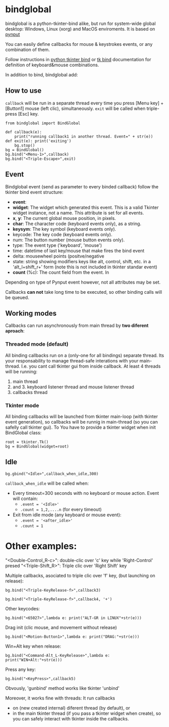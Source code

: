 # bindglobal
bindglobal is a python-tkinter-bind alike, but run for system-wide global desktop: Windows, Linux (xorg) and MacOS
enviroments. It is based on [pynput](https://pynput.readthedocs.io)

You can easily define callbacks for mouse & keystrokes events, or any combination of them.

Follow instructions in [python tkinter bind](https://effbot.org/tkinterbook/tkinter-events-and-bindings.htm) or [tk
bind](https://www.tcl.tk/man/tcl8.6/TkCmd/bind.htm) documentation for definition of keyboard&mouse combinations.

In addition to bind, bindglobal add:

**<Idle>**
**<Long>**

## How to use

`callback` will be run in a separate thread every time you press [Menu key] + [Button1] mouse (left clic), simultaneously.
 `exit` will be called when triple-press [Esc] key.

    from bindglobal import BindGlobal

    def callback(e): 
        print("running callback1 in another thread. Event=" + str(e)) 
    def exit(e): print('exiting')
        bg.stop()
    bg = BindGlobal()
    bg.bind("<Menu-1>",callback) 
    bg.bind("<Triple-Escape>",exit) 


 

## Event
Bindglobal event (send as parameter to every binded callback) follow the tkinter bind event structure:
 - **event**:
 - **widget**: The widget which generated this event. This is a valid Tkinter
            widget instance, not a name. This attribute is set for all events.
 - **x**, **y**: The current global mouse position, in pixels.
 - **char**: The character code (keyboard events only), as a string.
 - **keysym**: The key symbol (keyboard events only).
 - keycode: The key code (keyboard events only).
 - num: The button number (mouse button events only).
 - type: The event type ('keyboard', 'mouse')
 - time: datetime of last key/mouse that make fires the bind event
 - delta: mousewheel points (positve/negative
 - state: string showing modifiers keys like alt, control, shift, etc.
            in a 'alt_l+shift_r+' form
            (note this is not included in tkinter standar event)
 - **count** (%c): The count field from the event. In <Idle>

Depending on type of Pynput event however, not all attributes may be set.


Callbacks **can not** take long time to be executed, so other binding calls will be queued.

## Working modes
Callbacks can run asynchronously from main thread by **two diferent aproach**:

### Threaded mode (default)
All binding callbacks run on a (only-one for all bindings) separate thread. Its your responsability to manage
thread-safe interations with your main-thread. I.e. you cant call tkinter gui from inside callback. At least 4
threads will be running: 
1. main thread 
2. and 3. keyboard listener thread and mouse listener thread 
4. callbacks thread

### Tkinter mode
All binding callbacks will be launched from tkinter main-loop (with tkinter event generation), so callbacks will
be runnig in main-thread (so you can safelly call tkinter gui). To You have to provide a tkinter widget when
init BindGlobal class:

    root = tkinter.Tk() 
    bg = BindGlobal(widget=root)

## Idle

`bg.gbind("<Idle>",callback_when_idle,300)`

`callback_when_idle` will be called when:
- Every timeout=300 seconds with no keyboard or mouse action. Event will contain:
  - `.event = '<Idle>'`
  - `.count = 1,2,....n` (for every timeout)
- Exit from idle mode (any keyboard or mouse event):
  - `.event = '<after_idle>'`
  - `.count = 1`
 
# Other examples:

"<Double-Control_R-c>": double-clic over 'c' key while 'Right-Control' presed
"<Triple-Shift_R>": Triple clic over 'Right Shift' key

Multiple callbacks, asociated to triple clic over 'f' key, (but launching on release):

`bg.bind("<Triple-KeyRelease-f>",callback3)`

`bg.bind("<Triple-KeyRelease-f>",callback4, '+')`
    
Other keycodes:

`bg.bind("<65027>",lambda e: print("ALT-GR in LINUX"+str(e)))`

Drag init (clic mouse, and movement without release)

`bg.bind("<Motion-Button1>",lambda e: print("DRAG:"+str(e)))`

Win+Alt key when release:

`bg.bind("<Command-Alt_L-KeyRelease>",lambda e: print("WIN+Alt:"+str(e)))`

Press any key:

`bg.bind("<KeyPress>",callback5)`

Obvously, 'gunbind' method works like tkinter 'unbind'

Moreover, it works fine with threads:
It run callbacks 
- on (new created internal) diferent thread (by default),
    or
- in the main tkinter thread (if you pass a tkinter widget when create), so you can safely interact with tkinter inside the callbacks.
